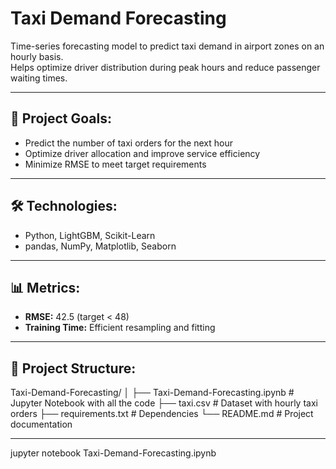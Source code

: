 # Taxi Demand Forecasting  
Time-series forecasting model to predict taxi demand in airport zones on an hourly basis.  
Helps optimize driver distribution during peak hours and reduce passenger waiting times.  

---

## 📌 **Project Goals:**  
- Predict the number of taxi orders for the next hour  
- Optimize driver allocation and improve service efficiency  
- Minimize RMSE to meet target requirements  

---

## 🛠 **Technologies:**  
- Python, LightGBM, Scikit-Learn  
- pandas, NumPy, Matplotlib, Seaborn  

---

## 📊 **Metrics:**  
- **RMSE:** 42.5 (target < 48)  
- **Training Time:** Efficient resampling and fitting  

---

## 📂 **Project Structure:**  
Taxi-Demand-Forecasting/
│
├── Taxi-Demand-Forecasting.ipynb # Jupyter Notebook with all the code
├── taxi.csv # Dataset with hourly taxi orders
├── requirements.txt # Dependencies
└── README.md # Project documentation

---


jupyter notebook Taxi-Demand-Forecasting.ipynb
